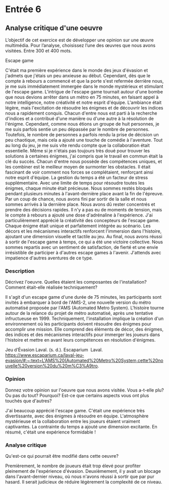 # Entrée 6
## Analyse critique d'une oeuvre

L’objectif de cet exercice est de développer une opinion sur une œuvre multimédia. Pour l’analyse, choisissez l’une des œuvres que nous avons visitées. 
Entre 300 et 400 mots. 

Escape game

C'était ma première expérience dans le monde des jeux d'évasion et j'admets que j'étais un peu anxieuse au début. Cependant, dès que le compte à rebours a commencé et que la porte s'est refermée derrière nous, je me suis immédiatement immergée dans le monde mystérieux et stimulant de l'escape game. L'intrigue de l'escape game tournait autour d'une bombe que nous devions arrêter dans un métro en 75 minutes, en faisant appel à notre intelligence, notre créativité et notre esprit d'équipe. L'ambiance était légère, mais l'excitation de résoudre les énigmes et de découvrir les indices nous a rapidement conquis. Chacun d'entre nous est parti à la recherche d'indices et a contribué d'une manière ou d'une autre à la résolution de l'énigme. Cependant, comme nous étions un groupe de huit personnes, je me suis parfois sentie un peu dépassée par le nombre de personnes. Toutefois, le nombre de personnes a parfois rendu la prise de décision un peu chaotique, mais cela a ajouté une touche de comédie à l'aventure. Tout au long du jeu, je me suis vite rendu compte que la collaboration était essentielle. Même si je n'étais pas toujours très doué pour trouver les solutions à certaines énigmes, j'ai compris que le travail en commun était la clé du succès. Chacun d'entre nous possède des compétences uniques, et les combiner est le meilleur moyen de surmonter les obstacles. Il était fascinant de voir comment nos forces se complétaient, renforçant ainsi notre esprit d'équipe. La gestion du temps a été un facteur de stress supplémentaire. Avec une limite de temps pour résoudre toutes les énigmes, chaque minute était précieuse. Nous sommes restés bloqués pendant plusieurs minutes à l'avant-dernière place avant la fin de l'épreuve. Par un coup de chance, nous avons fini par sortir de la salle et nous sommes arrivés à la dernière place. Nous avons dû rester concentrés et prendre des décisions rapides. Il n'y a pas eu de moments de tension, mais le compte à rebours a ajouté une dose d'adrénaline à l'expérience. J'ai particulièrement apprécié la créativité des concepteurs de l'escape game. Chaque énigme était unique et parfaitement intégrée au scénario. Les décors et les mécanismes interactifs renforcent l'immersion dans l'histoire, ajoutant une dimension visuelle et tactile au jeu. Au final, nous avons réussi à sortir de l'escape game à temps, ce qui a été une victoire collective. Nous sommes repartis avec un sentiment de satisfaction, de fierté et une envie irrésistible de participer à d'autres escape games à l'avenir. J'attends avec impatience d'autres aventures de ce type.

### Description
Décrivez l'oeuvre. Quelles étaient les composantes de l'installation? Comment était-elle réalisée techniquement? 

Il s'agit d'un escape game d'une durée de 75 minutes, les participants sont invités à embarquer à bord de l'AMS-2, une nouvelle version du métro automatisé proposée par l'AMS (Automated Metro System). L'histoire tourne autour de la relance du projet de métro automatisé, après une tentative infructueuse en 1999. Techniquement, l'installation implique la création d'un environnement où les participants doivent résoudre des énigmes pour accomplir une mission. Elle comprend des éléments de décor, des énigmes, des indices et des mécanismes interactifs pour immerger les joueurs dans l'histoire et mettre en avant leurs compétences en résolution d'énigmes.

Jeu d’Évasion Laval. (s. d.). Escaparium  Laval. https://www.escaparium.ca/laval-jeu-evasion/#:~:text=L'AMS%20(Automated%20Metro%20System,cette%20nouvelle%20version%20du%20m%C3%A9tro.

### Opinion
Donnez votre opinion sur l'oeuvre que nous avons visitée. Vous a-t-elle plu? Ou pas du tout? Pourquoi? Est-ce que certains aspects vous ont plus touchés que d'autres? 

J'ai beaucoup apprécié l'escape game. C'était une expérience très divertissante, avec des énigmes à résoudre en équipe. L'atmosphère mystérieuse et la collaboration entre les joueurs étaient vraiment captivantes. La contrainte du temps a ajouté une dimension excitante. En résumé, c'était une expérience formidable !

### Analyse critique
Qu'est-ce qui pourrait être modifié dans cette oeuvre? 

Premièrement, le nombre de joueurs était trop élevé pour profiter pleinement de l'expérience d'évasion. Deuxièmement, il y avait un blocage dans l'avant-dernier niveau, où nous n'avons réussi à sortir que par pur hasard. Il serait judicieux de réduire légèrement la complexité de ce niveau.
